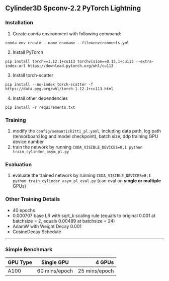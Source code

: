 ## Cylinder3D Spconv-2.2 PyTorch Lightning

### Installation
1. Create conda environment with following command:
```
conda env create --name envname --file=environments.yml
```
2. Install PyTorch
```
pip install torch==1.12.1+cu113 torchvision==0.13.1+cu113 --extra-index-url https://download.pytorch.org/whl/cu113
```
3. Install torch-scatter
```
pip install --no-index torch-scatter -f https://data.pyg.org/whl/torch-1.12.1+cu113.html
```
4. Install other dependencies
```
pip install -r requirements.txt
```
### Training
1. modify the `config/semantickitti_pl.yaml`, including data path, log path (tensorboard log and model checkpoint), batch size, ddp training GPU device number
2. train the network by running `CUDA_VISIBLE_DEVICES=0,1 python train_cylinder_asym_pl.py`
### Evaluation
1. evaluate the trained network by running `CUDA_VISIBLE_DEVICES=0,1 python train_cylinder_asym_pl_eval.py` (can eval on **single or multiple** GPUs)

### Other Training Details
- 40 epochs
- 0.000707 base LR with sqrt_k scaling rule (equals to original 0.001 at batchsize = 2, equals 0.00489 at batchsize = 24)
- AdamW with Weight Decay 0.001
- CosineDecay Schedule

---
### Simple Benchmark


| GPU Type | Single GPU | 4 GPUs | 
| -------------- |:---------------------:|---------------------:|
| A100 | 60 mins/epoch    | 25 mins/epoch    | 
